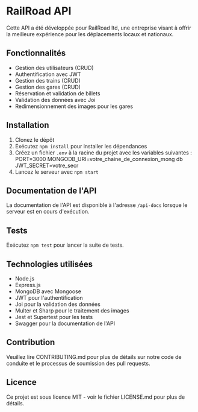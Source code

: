 # RailRoad API

Cette API a été développée pour RailRoad ltd, une entreprise visant à offrir la meilleure expérience pour les déplacements locaux et nationaux.

## Fonctionnalités

- Gestion des utilisateurs (CRUD)
- Authentification avec JWT
- Gestion des trains (CRUD)
- Gestion des gares (CRUD)
- Réservation et validation de billets
- Validation des données avec Joi
- Redimensionnement des images pour les gares

## Installation

1. Clonez le dépôt
2. Exécutez `npm install` pour installer les dépendances
3. Créez un fichier `.env` à la racine du projet avec les variables suivantes :
PORT=3000
MONGODB_URI=votre_chaine_de_connexion_mong
db JWT_SECRET=votre_secr
4. Lancez le serveur avec `npm start`

## Documentation de l'API

La documentation de l'API est disponible à l'adresse `/api-docs` lorsque le serveur est en cours d'exécution.

## Tests

Exécutez `npm test` pour lancer la suite de tests.

## Technologies utilisées

- Node.js
- Express.js
- MongoDB avec Mongoose
- JWT pour l'authentification
- Joi pour la validation des données
- Multer et Sharp pour le traitement des images
- Jest et Supertest pour les tests
- Swagger pour la documentation de l'API

## Contribution

Veuillez lire CONTRIBUTING.md pour plus de détails sur notre code de conduite et le processus de soumission des pull requests.

## Licence

Ce projet est sous licence MIT - voir le fichier LICENSE.md pour plus de détails.

